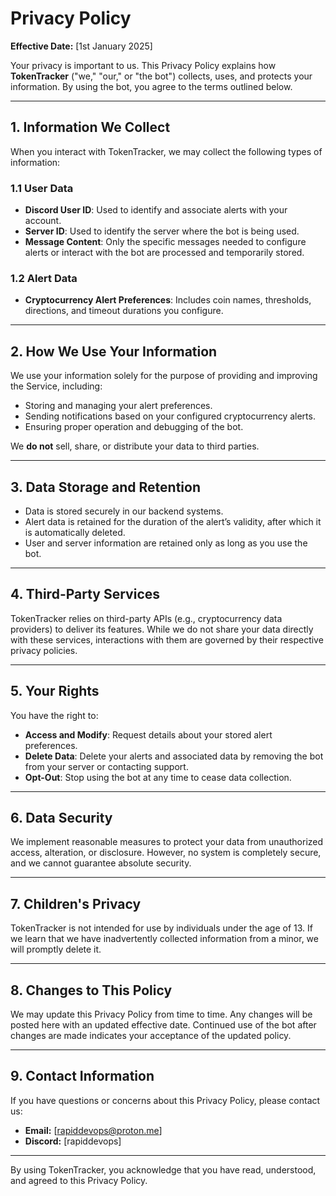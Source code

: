 # **Privacy Policy**

**Effective Date:** [1st January 2025]

Your privacy is important to us. This Privacy Policy explains how **TokenTracker** ("we," "our," or "the bot") collects, uses, and protects your information. By using the bot, you agree to the terms outlined below.

---

## **1. Information We Collect**
When you interact with TokenTracker, we may collect the following types of information:  

### **1.1 User Data**
- **Discord User ID**: Used to identify and associate alerts with your account.  
- **Server ID**: Used to identify the server where the bot is being used.  
- **Message Content**: Only the specific messages needed to configure alerts or interact with the bot are processed and temporarily stored.  

### **1.2 Alert Data**
- **Cryptocurrency Alert Preferences**: Includes coin names, thresholds, directions, and timeout durations you configure.  

---

## **2. How We Use Your Information**
We use your information solely for the purpose of providing and improving the Service, including:  
- Storing and managing your alert preferences.  
- Sending notifications based on your configured cryptocurrency alerts.  
- Ensuring proper operation and debugging of the bot.  

We **do not** sell, share, or distribute your data to third parties.  

---

## **3. Data Storage and Retention**
- Data is stored securely in our backend systems.  
- Alert data is retained for the duration of the alert’s validity, after which it is automatically deleted.  
- User and server information are retained only as long as you use the bot.  

---

## **4. Third-Party Services**
TokenTracker relies on third-party APIs (e.g., cryptocurrency data providers) to deliver its features. While we do not share your data directly with these services, interactions with them are governed by their respective privacy policies.  

---

## **5. Your Rights**
You have the right to:  
- **Access and Modify**: Request details about your stored alert preferences.  
- **Delete Data**: Delete your alerts and associated data by removing the bot from your server or contacting support.  
- **Opt-Out**: Stop using the bot at any time to cease data collection.  

---

## **6. Data Security**
We implement reasonable measures to protect your data from unauthorized access, alteration, or disclosure. However, no system is completely secure, and we cannot guarantee absolute security.  

---

## **7. Children's Privacy**
TokenTracker is not intended for use by individuals under the age of 13. If we learn that we have inadvertently collected information from a minor, we will promptly delete it.  

---

## **8. Changes to This Policy**
We may update this Privacy Policy from time to time. Any changes will be posted here with an updated effective date. Continued use of the bot after changes are made indicates your acceptance of the updated policy.  

---

## **9. Contact Information**
If you have questions or concerns about this Privacy Policy, please contact us:  
- **Email:** [rapiddevops@proton.me]  
- **Discord:** [rapiddevops]  

---

By using TokenTracker, you acknowledge that you have read, understood, and agreed to this Privacy Policy.
